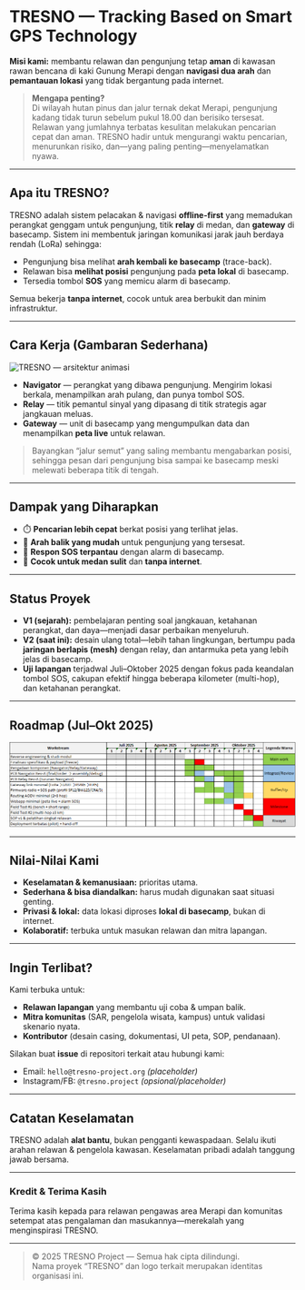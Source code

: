 # TRESNO — Tracking Based on Smart GPS Technology

**Misi kami:** membantu relawan dan pengunjung tetap **aman** di kawasan rawan bencana di kaki Gunung Merapi dengan **navigasi dua arah** dan **pemantauan lokasi** yang tidak bergantung pada internet.

> **Mengapa penting?**  
> Di wilayah hutan pinus dan jalur ternak dekat Merapi, pengunjung kadang tidak turun sebelum pukul 18.00 dan berisiko tersesat. Relawan yang jumlahnya terbatas kesulitan melakukan pencarian cepat dan aman. TRESNO hadir untuk mengurangi waktu pencarian, menurunkan risiko, dan—yang paling penting—menyelamatkan nyawa.

---

## Apa itu TRESNO?

TRESNO adalah sistem pelacakan & navigasi **offline-first** yang memadukan perangkat genggam untuk pengunjung, titik **relay** di medan, dan **gateway** di basecamp. Sistem ini membentuk jaringan komunikasi jarak jauh berdaya rendah (LoRa) sehingga:

- Pengunjung bisa melihat **arah kembali ke basecamp** (trace-back).
- Relawan bisa **melihat posisi** pengunjung pada **peta lokal** di basecamp.
- Tersedia tombol **SOS** yang memicu alarm di basecamp.

Semua bekerja **tanpa internet**, cocok untuk area berbukit dan minim infrastruktur.

---

## Cara Kerja (Gambaran Sederhana)

![TRESNO — arsitektur animasi](../assets/architecture-demo.gif)
 
- **Navigator** — perangkat yang dibawa pengunjung. Mengirim lokasi berkala, menampilkan arah pulang, dan punya tombol SOS.
- **Relay** — titik pemantul sinyal yang dipasang di titik strategis agar jangkauan meluas.
- **Gateway** — unit di basecamp yang mengumpulkan data dan menampilkan **peta live** untuk relawan.

> Bayangkan “jalur semut” yang saling membantu mengabarkan posisi, sehingga pesan dari pengunjung bisa sampai ke basecamp meski melewati beberapa titik di tengah.

---

## Dampak yang Diharapkan

- ⏱️ **Pencarian lebih cepat** berkat posisi yang terlihat jelas.  
- 🧭 **Arah balik yang mudah** untuk pengunjung yang tersesat.  
- 🛟 **Respon SOS terpantau** dengan alarm di basecamp.  
- 🌲 **Cocok untuk medan sulit** dan **tanpa internet**.

---

## Status Proyek

- **V1 (sejarah):** pembelajaran penting soal jangkauan, ketahanan perangkat, dan daya—menjadi dasar perbaikan menyeluruh.  
- **V2 (saat ini):** desain ulang total—lebih tahan lingkungan, bertumpu pada **jaringan berlapis (mesh)** dengan relay, dan antarmuka peta yang lebih jelas di basecamp.  
- **Uji lapangan** terjadwal Juli–Oktober 2025 dengan fokus pada keandalan tombol SOS, cakupan efektif hingga beberapa kilometer (multi-hop), dan ketahanan perangkat.

---

## Roadmap (Jul–Okt 2025)

<p align="center"><img src="../assets/roadmap.png" alt="roadmap"/></p>

---

## Nilai-Nilai Kami

- **Keselamatan & kemanusiaan:** prioritas utama.  
- **Sederhana & bisa diandalkan:** harus mudah digunakan saat situasi genting.  
- **Privasi & lokal:** data lokasi diproses **lokal di basecamp**, bukan di internet.  
- **Kolaboratif:** terbuka untuk masukan relawan dan mitra lapangan.

---

## Ingin Terlibat?

Kami terbuka untuk:
- **Relawan lapangan** yang membantu uji coba & umpan balik.
- **Mitra komunitas** (SAR, pengelola wisata, kampus) untuk validasi skenario nyata.
- **Kontributor** (desain casing, dokumentasi, UI peta, SOP, pendanaan).

Silakan buat **issue** di repositori terkait atau hubungi kami:
- Email: `hello@tresno-project.org` *(placeholder)*
- Instagram/FB: `@tresno.project` *(opsional/placeholder)*

---

## Catatan Keselamatan

TRESNO adalah **alat bantu**, bukan pengganti kewaspadaan. Selalu ikuti arahan relawan & pengelola kawasan. Keselamatan pribadi adalah tanggung jawab bersama.

---

### Kredit & Terima Kasih

Terima kasih kepada para relawan pengawas area Merapi dan komunitas setempat atas pengalaman dan masukannya—merekalah yang menginspirasi TRESNO.

---

> © 2025 TRESNO Project — Semua hak cipta dilindungi.  
> Nama proyek “TRESNO” dan logo terkait merupakan identitas organisasi ini.
